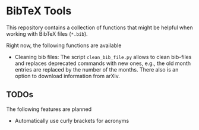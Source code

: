 # BibTeX Tools

This repository contains a collection of functions that might be helpful when
working with BibTeX files (`*.bib`).

Right now, the following functions are available

* Cleaning bib files: The script `clean_bib_file.py` allows to clean bib-files
  and replaces deprecated commands with new ones, e.g., the old month entries
  are replaced by the number of the months.
  There also is an option to download information from arXiv.


## TODOs
The following features are planned
* Automatically use curly brackets for acronyms
